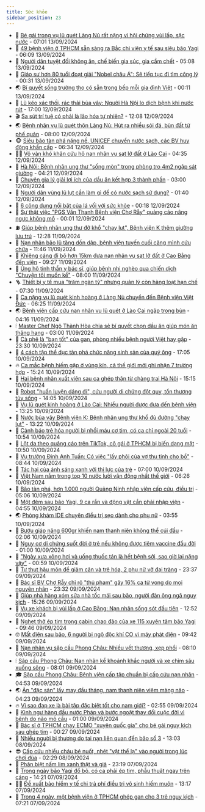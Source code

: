 ```yaml
---
title: Sức khỏe
sidebar_position: 23
---
```


<!-- dantri-suc-khoe:START -->
- 🤔 [Bé gái trong vụ lũ quét Làng Nủ rất nặng vì hội chứng vùi lấp, sặc nước](https://dantri.com.vn/suc-khoe/be-gai-trong-vu-lu-quet-lang-nu-rat-nang-vi-hoi-chung-vui-lap-sac-nuoc-20240913134716655.htm) - 07:01 13/09/2024
- 🚦 [49 bệnh viện ở TPHCM sẵn sàng ra Bắc chi viện y tế sau siêu bão Yagi](https://dantri.com.vn/suc-khoe/49-benh-vien-o-tphcm-san-sang-ra-bac-chi-vien-y-te-sau-sieu-bao-yagi-20240913130131788.htm) - 06:09 13/09/2024
- 🤖 [Người dân tuyệt đối không ăn, chế biến gia súc, gia cầm chết](https://dantri.com.vn/suc-khoe/nguoi-dan-tuyet-doi-khong-an-che-bien-gia-suc-gia-cam-chet-20240913105733355.htm) - 05:08 13/09/2024
- 🐻 [Giáo sư hơn 80 tuổi đoạt giải &quot;Nobel châu Á&quot;: Sẽ tiếp tục đi tìm công lý](https://dantri.com.vn/suc-khoe/giao-su-hon-80-tuoi-doat-giai-nobel-chau-a-se-tiep-tuc-di-tim-cong-ly-20240913013625550.htm) - 00:31 13/09/2024
- 🌏 [Bí quyết sống trường thọ có sẵn trong bếp mỗi gia đình Việt](https://dantri.com.vn/suc-khoe/bi-quyet-song-truong-tho-co-san-trong-bep-moi-gia-dinh-viet-20240912205817663.htm) - 00:11 13/09/2024
- 👺 [Lũ kéo xác thối, rác thải bủa vây: Người Hà Nội lo dịch bệnh khi nước rút](https://dantri.com.vn/suc-khoe/lu-keo-xac-thoi-rac-thai-bua-vay-nguoi-ha-noi-lo-dich-benh-khi-nuoc-rut-20240912164953859.htm) - 17:00 12/09/2024
- 🎬 [Sa sút trí tuệ có phải là lão hóa tự nhiên?](https://dantri.com.vn/suc-khoe/sa-sut-tri-tue-co-phai-la-lao-hoa-tu-nhien-20240912190835092.htm) - 12:08 12/09/2024
- 🌏 [Bệnh nhân vụ lũ quét thôn Làng Nủ: Hút ra nhiều sỏi đá, bùn đất từ phế quản](https://dantri.com.vn/suc-khoe/benh-nhan-vu-lu-quet-thon-lang-nu-hut-ra-nhieu-soi-da-bun-dat-tu-phe-quan-20240912145949212.htm) - 08:00 12/09/2024
- 🐵 [Siêu bão tàn phá nặng nề, UNICEF chuyển nước sạch, các BV huy động khẩn cấp](https://dantri.com.vn/suc-khoe/sieu-bao-tan-pha-nang-ne-unicef-chuyen-nuoc-sach-cac-bv-huy-dong-khan-cap-20240912125429101.htm) - 06:34 12/09/2024
- 👨‍🏫 [Vô vàn khó khăn cứu hộ nạn nhân vụ sạt lở đất ở Lào Cai](https://dantri.com.vn/suc-khoe/vo-van-kho-khan-cuu-ho-nan-nhan-vu-sat-lo-dat-o-lao-cai-20240912111912646.htm) - 04:35 12/09/2024
- 🤗 [Hà Nội: Bệnh nhân ung thư &quot;sống mòn&quot; trong phòng trọ 4m2 ngập sát giường](https://dantri.com.vn/suc-khoe/ha-noi-benh-nhan-ung-thu-song-mon-trong-phong-tro-4m2-ngap-sat-giuong-20240912110017096.htm) - 04:21 12/09/2024
- 🫶 [Chuyên gia lý giải lợi ích của dầu ăn kết hợp 3 thành phần](https://dantri.com.vn/suc-khoe/chuyen-gia-ly-giai-loi-ich-cua-dau-an-ket-hop-3-thanh-phan-20240911223040721.htm) - 03:00 12/09/2024
- 🙉 [Người dân vùng lũ lụt cần làm gì để có nước sạch sử dụng?](https://dantri.com.vn/suc-khoe/nguoi-dan-vung-lu-lut-can-lam-gi-de-co-nuoc-sach-su-dung-20240912081258489.htm) - 01:40 12/09/2024
- 🦅 [6 công dụng nổi bật của lá vối với sức khỏe](https://dantri.com.vn/suc-khoe/6-cong-dung-noi-bat-cua-la-voi-voi-suc-khoe-20240911170207038.htm) - 00:18 12/09/2024
- 🐘 [Sự thật việc &quot;PGS Văn Thanh Bệnh viện Chợ Rẫy&quot; quảng cáo nâng ngực không mổ](https://dantri.com.vn/suc-khoe/su-that-viec-pgs-van-thanh-benh-vien-cho-ray-quang-cao-nang-nguc-khong-mo-20240912014704038.htm) - 00:01 12/09/2024
- ⛽️ [Giúp bệnh nhân ung thư đỡ khổ &quot;chạy lụt&quot;, Bệnh viện K thêm giường lưu trú](https://dantri.com.vn/suc-khoe/giup-benh-nhan-ung-thu-do-kho-chay-lut-benh-vien-k-them-giuong-luu-tru-20240911192752483.htm) - 12:28 11/09/2024
- 🤡 [Nạn nhân bão lũ tăng dồn dập, bệnh viện tuyến cuối căng mình cứu chữa](https://dantri.com.vn/suc-khoe/nan-nhan-bao-lu-tang-don-dap-benh-vien-tuyen-cuoi-cang-minh-cuu-chua-20240911181321611.htm) - 11:46 11/09/2024
- 💼 [Khiêng cáng đi bộ hơn 15km đưa nạn nhân vụ sạt lở đất ở Cao Bằng đến viện](https://dantri.com.vn/suc-khoe/khieng-cang-di-bo-hon-15km-dua-nan-nhan-vu-sat-lo-dat-o-cao-bang-den-vien-20240911162521325.htm) - 09:27 11/09/2024
- 🤔 [Ủng hộ tinh thần y bác sĩ, giúp bệnh nhi nghèo qua chiến dịch &quot;Chuyện tôi muốn kể&quot;](https://dantri.com.vn/suc-khoe/ung-ho-tinh-than-y-bac-si-giup-benh-nhi-ngheo-qua-chien-dich-chuyen-toi-muon-ke-20240911144444325.htm) - 08:00 11/09/2024
- 🪜 [Thiết bị y tế mua &quot;trăm ngàn tỷ&quot; nhưng quản lý còn hàng loạt hạn chế](https://dantri.com.vn/suc-khoe/thiet-bi-y-te-mua-tram-ngan-ty-nhung-quan-ly-con-hang-loat-han-che-20240911133447238.htm) - 07:30 11/09/2024
- 📝 [Ca nặng vụ lũ quét kinh hoàng ở Làng Nủ chuyển đến Bệnh viện Việt Đức](https://dantri.com.vn/suc-khoe/ca-nang-vu-lu-quet-kinh-hoang-o-lang-nu-chuyen-den-benh-vien-viet-duc-20240911132503002.htm) - 06:25 11/09/2024
- 🌏 [Bệnh viện cấp cứu nạn nhân vụ lũ quét ở Lào Cai ngập trong bùn](https://dantri.com.vn/suc-khoe/benh-vien-cap-cuu-nan-nhan-vu-lu-quet-o-lao-cai-ngap-trong-bun-20240911111605876.htm) - 04:16 11/09/2024
- 🕯 [Master Chef Ngô Thành Hòa chia sẻ bí quyết chọn dầu ăn giúp món ăn thăng hạng](https://dantri.com.vn/suc-khoe/master-chef-ngo-thanh-hoa-chia-se-bi-quyet-chon-dau-an-giup-mon-an-thang-hang-20240911091643987.htm) - 03:00 11/09/2024
- 🦍 [Cà phê là &quot;bạn tốt&quot; của gan, phòng nhiều bệnh người Việt hay gặp](https://dantri.com.vn/suc-khoe/ca-phe-la-ban-tot-cua-gan-phong-nhieu-benh-nguoi-viet-hay-gap-20240910071213363.htm) - 23:30 10/09/2024
- 🌈 [4 cách tập thể dục tàn phá chức năng sinh sản của quý ông](https://dantri.com.vn/suc-khoe/4-cach-tap-the-duc-tan-pha-chuc-nang-sinh-san-cua-quy-ong-20240910075523300.htm) - 17:05 10/09/2024
- 🔥 [Ca mắc bệnh hiếm gặp ở vùng kín, cả thế giới mới ghi nhận 7 trường hợp](https://dantri.com.vn/suc-khoe/ca-mac-benh-hiem-gap-o-vung-kin-ca-the-gioi-moi-ghi-nhan-7-truong-hop-20240910162704394.htm) - 15:24 10/09/2024
- 🌊 [Hai bệnh nhân xuất viện sau ca ghép thận từ chàng trai Hà Nội](https://dantri.com.vn/suc-khoe/hai-benh-nhan-xuat-vien-sau-ca-ghep-than-tu-chang-trai-ha-noi-20240910211714957.htm) - 15:15 10/09/2024
- 🚦 [Robot &quot;huấn luyện dáng đi&quot;, cứu người di chứng đột quỵ, tổn thương tủy sống](https://dantri.com.vn/suc-khoe/robot-huan-luyen-dang-di-cuu-nguoi-di-chung-dot-quy-ton-thuong-tuy-song-20240910210452786.htm) - 14:05 10/09/2024
- 🤖 [Vụ lũ quét kinh hoàng ở Lào Cai: Nhiều người được đưa đến bệnh viện](https://dantri.com.vn/suc-khoe/vu-lu-quet-kinh-hoang-o-lao-cai-nhieu-nguoi-duoc-dua-den-benh-vien-20240910202042057.htm) - 13:25 10/09/2024
- 🤡 [Nước bủa vây Bệnh viện K: Bệnh nhân ung thư khổ đủ đường &quot;chạy lụt&quot;](https://dantri.com.vn/suc-khoe/nuoc-bua-vay-benh-vien-k-benh-nhan-ung-thu-kho-du-duong-chay-lut-20240910175825275.htm) - 13:22 10/09/2024
- 💂 [Cảnh báo trẻ hóa người bị nhồi máu cơ tim, có ca chỉ ngoài 20 tuổi](https://dantri.com.vn/suc-khoe/canh-bao-tre-hoa-nguoi-bi-nhoi-mau-co-tim-co-ca-chi-ngoai-20-tuoi-20240910142917190.htm) - 10:54 10/09/2024
- 🦄 [Lột da theo quảng cáo trên TikTok, cô gái ở TPHCM bị biến dạng mặt](https://dantri.com.vn/suc-khoe/lot-da-theo-quang-cao-tren-tiktok-co-gai-o-tphcm-bi-bien-dang-mat-20240910165255841.htm) - 10:50 10/09/2024
- 🧠 [Vụ trưởng Đinh Anh Tuấn: Có việc &quot;lấy phôi của vợ thụ tinh cho bồ&quot;](https://dantri.com.vn/suc-khoe/vu-truong-dinh-anh-tuan-co-viec-lay-phoi-cua-vo-thu-tinh-cho-bo-20240910145312208.htm) - 08:44 10/09/2024
- 🤖 [Tác hại của ánh sáng xanh với thị lực của trẻ](https://dantri.com.vn/suc-khoe/tac-hai-cua-anh-sang-xanh-voi-thi-luc-cua-tre-20240910135143073.htm) - 07:00 10/09/2024
- 💼 [Việt Nam nằm trong top 10 nước lười vận động nhất thế giới](https://dantri.com.vn/suc-khoe/viet-nam-nam-trong-top-10-nuoc-luoi-van-dong-nhat-the-gioi-20240910124547968.htm) - 06:26 10/09/2024
- 🧰 [Bão tàn phá, hơn 1.000 người Quảng Ninh nhập viện cấp cứu, điều trị](https://dantri.com.vn/suc-khoe/bao-tan-pha-hon-1000-nguoi-quang-ninh-nhap-vien-cap-cuu-dieu-tri-20240910115927881.htm) - 05:06 10/09/2024
- 🎉 [Một đêm sau bão Yagi, 9 ca rắn và động vật cắn phải nhập viện](https://dantri.com.vn/suc-khoe/mot-dem-sau-bao-yagi-9-ca-ran-va-dong-vat-can-phai-nhap-vien-20240910115506870.htm) - 04:55 10/09/2024
- 🌏 [Phòng khám IDE chuyên điều trị sẹo dành cho phụ nữ](https://dantri.com.vn/suc-khoe/phong-kham-ide-chuyen-dieu-tri-seo-danh-cho-phu-nu-20240910104419053.htm) - 03:55 10/09/2024
- 📝 [Bướu giáp nặng 600gr khiến nam thanh niên không thể cúi đầu](https://dantri.com.vn/suc-khoe/buou-giap-nang-600gr-khien-nam-thanh-nien-khong-the-cui-dau-20240909222841542.htm) - 02:06 10/09/2024
- 🧠 [Nguy cơ di chứng suốt đời ở trẻ nếu không được tiêm vaccine đầu đời](https://dantri.com.vn/suc-khoe/nguy-co-di-chung-suot-doi-o-tre-neu-khong-duoc-tiem-vaccine-dau-doi-20240828110700393.htm) - 01:00 10/09/2024
- 🚀 [&quot;Ngày xưa xông hơi và uống thuốc tán là hết bệnh sởi, sao giờ lại nặng vậy&quot;](https://dantri.com.vn/suc-khoe/ngay-xua-xong-hoi-va-uong-thuoc-tan-la-het-benh-soi-sao-gio-lai-nang-vay-20240909155318542.htm) - 00:59 10/09/2024
- 💯 [Tự thụt hậu môn để giảm cân và trẻ hóa, 2 phụ nữ vỡ đại tràng](https://dantri.com.vn/suc-khoe/tu-thut-hau-mon-de-giam-can-va-tre-hoa-2-phu-nu-vo-dai-trang-20240909154028191.htm) - 23:37 09/09/2024
- 🫶 [Bác sĩ BV Chợ Rẫy chỉ rõ &quot;thủ phạm&quot; gây 16% ca tử vong do mọi nguyên nhân](https://dantri.com.vn/suc-khoe/bac-si-bv-cho-ray-chi-ro-thu-pham-gay-16-ca-tu-vong-do-moi-nguyen-nhan-20240909131416218.htm) - 23:32 09/09/2024
- 👹 [Giúp nhà hàng xóm sửa nhà tốc mái sau bão, người đàn ông ngã nguy kịch](https://dantri.com.vn/suc-khoe/giup-nha-hang-xom-sua-nha-toc-mai-sau-bao-nguoi-dan-ong-nga-nguy-kich-20240909222600177.htm) - 15:26 09/09/2024
- 🤩 [Vụ xe khách bị vùi lấp ở Cao Bằng: Nạn nhân sống sót đầu tiên](https://dantri.com.vn/suc-khoe/vu-xe-khach-bi-vui-lap-o-cao-bang-nan-nhan-song-sot-dau-tien-20240909194005994.htm) - 12:52 09/09/2024
- 🌊 [Nghẹt thở ép tim trong cabin chao đảo của xe 115 xuyên tâm bão Yagi](https://dantri.com.vn/suc-khoe/nghet-tho-ep-tim-trong-cabin-chao-dao-cua-xe-115-xuyen-tam-bao-yagi-20240909144551486.htm) - 09:46 09/09/2024
- 🤓 [Mất điện sau bão, 6 người bị ngộ độc khí CO vì máy phát điện](https://dantri.com.vn/suc-khoe/mat-dien-sau-bao-6-nguoi-bi-ngo-doc-khi-co-vi-may-phat-dien-20240909162721024.htm) - 09:42 09/09/2024
- 🌝 [Nạn nhân vụ sập cầu Phong Châu: Nhiều vết thương, xẹp phổi](https://dantri.com.vn/suc-khoe/nan-nhan-vu-sap-cau-phong-chau-nhieu-vet-thuong-xep-phoi-20240909151046821.htm) - 08:10 09/09/2024
- 🕯 [Sập cầu Phong Châu: Nạn nhân kể khoảnh khắc người và xe chìm sâu xuống sông](https://dantri.com.vn/suc-khoe/sap-cau-phong-chau-nan-nhan-ke-khoanh-khac-nguoi-va-xe-chim-sau-xuong-song-20240909125818497.htm) - 08:01 09/09/2024
- 🎓 [Sập cầu Phong Châu: Bệnh viện cấp tập chuẩn bị cấp cứu nạn nhân](https://dantri.com.vn/suc-khoe/sap-cau-phong-chau-benh-vien-cap-tap-chuan-bi-cap-cuu-nan-nhan-20240909114843703.htm) - 04:53 09/09/2024
- 🌏 [Ăn &quot;đặc sản&quot; lấy may đầu tháng, nam thanh niên viêm màng não](https://dantri.com.vn/suc-khoe/an-dac-san-lay-may-dau-thang-nam-thanh-nien-viem-mang-nao-20240909105139605.htm) - 04:23 09/09/2024
- 🔥 [Vì sao đạp xe là bài tập đặc biệt tốt cho nam giới?](https://dantri.com.vn/suc-khoe/vi-sao-dap-xe-la-bai-tap-dac-biet-tot-cho-nam-gioi-20240909073836952.htm) - 02:55 09/09/2024
- 📝 [Kình ngư hàng đầu nước Pháp và bước ngoặt thay đổi cuộc đời vì bệnh do não mô cầu](https://dantri.com.vn/suc-khoe/kinh-ngu-hang-dau-nuoc-phap-va-buoc-ngoat-thay-doi-cuoc-doi-vi-benh-do-nao-mo-cau-20240907121943272.htm) - 01:00 09/09/2024
- 🧠 [Bác sĩ ở TPHCM chạy ECMO &quot;xuyên quốc gia&quot; cho bé gái nguy kịch sau ghép tim](https://dantri.com.vn/suc-khoe/bac-si-o-tphcm-chay-ecmo-xuyen-quoc-gia-cho-be-gai-nguy-kich-sau-ghep-tim-20240909000548945.htm) - 00:27 09/09/2024
- 🦅 [Nhiều người bị thương do tai nạn liên quan đến bão số 3](https://dantri.com.vn/suc-khoe/nhieu-nguoi-bi-thuong-do-tai-nan-lien-quan-den-bao-so-3-20240908195645466.htm) - 13:03 08/09/2024
- 😎 [Cấp cứu nhiều cháu bé nuốt, nhét &quot;vật thể lạ&quot; vào người trong lúc chơi đùa](https://dantri.com.vn/suc-khoe/cap-cuu-nhieu-chau-be-nuot-nhet-vat-the-la-vao-nguoi-trong-luc-choi-dua-20240907234106625.htm) - 02:29 08/09/2024
- 🎉 [Phân biệt nấm lim xanh thật và giả](https://dantri.com.vn/suc-khoe/phan-biet-nam-lim-xanh-that-va-gia-20240907185921517.htm) - 23:19 07/09/2024
- 🫣 [Trong ngày bão Yagi đổ bộ, có ca phải ép tim, phẫu thuật ngay trên cáng](https://dantri.com.vn/suc-khoe/trong-ngay-bao-yagi-do-bo-co-ca-phai-ep-tim-phau-thuat-ngay-tren-cang-20240907212049851.htm) - 14:21 07/09/2024
- 🧑‍🏫 [Đề xuất bảo hiểm y tế chi trả phí điều trị vô sinh hiếm muộn](https://dantri.com.vn/suc-khoe/de-xuat-bao-hiem-y-te-chi-tra-phi-dieu-tri-vo-sinh-hiem-muon-20240907195613090.htm) - 13:17 07/09/2024
- 🥷 [Trong 4 ngày, một bệnh viện ở TPHCM ghép gan cho 3 trẻ nguy kịch](https://dantri.com.vn/suc-khoe/trong-4-ngay-mot-benh-vien-o-tphcm-ghep-gan-cho-3-tre-nguy-kich-20240907125752881.htm) - 07:21 07/09/2024<!-- dantri-suc-khoe:END -->
